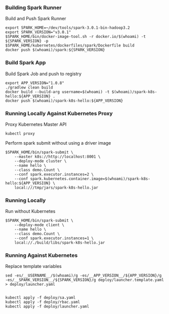 ### Building Spark Runner
Build and Push Spark Runner
```
export SPARK_HOME=~/dev/tools/spark-3.0.1-bin-hadoop3.2
export SPARK_VERSION="v3.0.1"
$SPARK_HOME/bin/docker-image-tool.sh -r docker.io/$(whoami) -t ${SPARK_VERSION} -p $SPARK_HOME/kubernetes/dockerfiles/spark/Dockerfile build
docker push $(whoami)/spark:${SPARK_VERSION}
```


### Build Spark App
Build Spark Job and push to registry
```
export APP_VERSION="1.0.8"
./gradlew clean build
docker build --build-arg username=$(whoami) -t $(whoami)/spark-k8s-hello:${APP_VERSION} .
docker push $(whoami)/spark-k8s-hello:${APP_VERSION}
```

### Running Locally Against Kubernetes Proxy
Proxy Kubernetes Master API
```
kubectl proxy
```

Perform spark submit without using a driver image
```
$SPARK_HOME/bin/spark-submit \
    --master k8s://http://localhost:8001 \
    --deploy-mode cluster \
    --name hello \
    --class demo.Count \
    --conf spark.executor.instances=2 \
    --conf spark.kubernetes.container.image=$(whoami)/spark-k8s-hello:${APP_VERSION} \
    local:///tmp/jars/spark-k8s-hello.jar
```

### Running Locally
Run without Kubernetes
```
$SPARK_HOME/bin/spark-submit \
    --deploy-mode client \
    --name hello \
    --class demo.Count \
    --conf spark.executor.instances=1 \
    local://./build/libs/spark-k8s-hello.jar
```

### Running Against Kubernetes

Replace template variables
```
sed -es/__USERNAME__/$(whoami)/g -es/__APP_VERSION__/${APP_VERSION}/g -es/__SPARK_VERSION__/${SPARK_VERSION}/g deploy/launcher.template.yaml > deploy/launcher.yaml
 
```

``` 
kubectl apply -f deploy/sa.yaml
kubectl apply -f deploy/rbac.yaml
kubectl apply -f deploy/launcher.yaml
```
